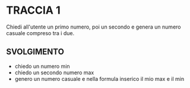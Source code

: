 # TRACCIA 1

Chiedi all'utente un primo numero, poi un secondo e genera un numero casuale compreso tra i due.

## SVOLGIMENTO

- chiedo un numero min
- chiedo un secondo numero max
- genero un numero casuale e nella formula inserico il mio max e il min

